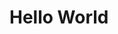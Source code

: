 # Hello World


<script src="https://cdnjs.cloudflare.com/ajax/libs/trianglify/0.4.0/trianglify.min.js"></script>
<script src="https://code.jquery.com/jquery-3.2.1.min.js"></script>

<link rel="sylesheet" type="text/css" href="/mystyle.css">
<script>
	var pattern = Trianglify({
		width: window.innerWidth,
		height: window.innerHeight
	});
	$("body").css("background-image", "url('" + pattern.png() + "')");
	//document.write("<img src='" + pattern.png() + "' class='bg-image'>");
</script>
